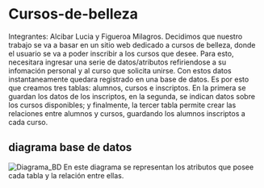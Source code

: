 # Cursos-de-belleza
Integrantes: Alcibar Lucia y Figueroa Milagros.
Decidimos que nuestro trabajo se va a basar en un sitio web dedicado a cursos de belleza, donde el usuario se va a poder inscribir a los cursos que desee. Para esto, necesitara ingresar una serie de datos/atributos refiriendose a su infomación personal y al curso que solicita unirse. Con estos datos instantaneamente quedara registrado en una base de datos. Es por esto que creamos tres tablas: alumnos, cursos e inscriptos. En la primera se guardan los datos de los inscriptos, en la segunda, se indican datos sobre los cursos disponibles; y finalmente, la tercer tabla permite crear las relaciones entre alumnos y cursos, guardando los alumnos inscriptos a cada curso.
## diagrama base de datos
![Diagrama_BD](https://github.com/user-attachments/assets/b00bf0eb-d87f-4556-9b3e-094203d96c22)
En este diagrama se representan los atributos que posee cada tabla y la relación entre ellas.
